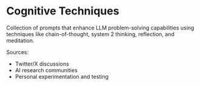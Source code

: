 # Cognitive Techniques

Collection of prompts that enhance LLM problem-solving capabilities using techniques like chain-of-thought, system 2 thinking, reflection, and meditation.  

Sources:
- Twitter/X discussions
- AI research communities
- Personal experimentation and testing